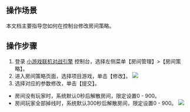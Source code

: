 ## 操作场景
本文档主要指导您如何在控制台修改房间策略。

## 操作步骤
1. 登录 [小游戏联机对战引擎](https://console.cloud.tencent.com/mgobe) 控制台，选择左侧菜单【房间管理】>【房间策略】。
2. 进入房间策略页面，选择项目游戏，单击【修改】。
![](https://main.qcloudimg.com/raw/7a9ceca4ae21ae3133a4fb7b4874d36c.png)
3. 选择对应的参数修改，单击【提交】。
 - 房间没有玩家时，系统默认0秒后解散房间，限定设置0 - 900。
 - 房间玩家全部掉线时，系统默认300秒后解散房间，限定设置0 - 900。
![](https://main.qcloudimg.com/raw/44847e729e5ee87349d8c370ef90ca54.png)
